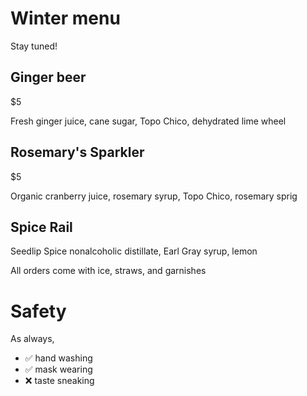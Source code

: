 # Winter menu

Stay tuned!

## Ginger beer
$5

Fresh ginger juice, cane sugar, Topo Chico, dehydrated lime wheel

## Rosemary's Sparkler
$5

Organic cranberry juice, rosemary syrup, Topo Chico, rosemary sprig

## Spice Rail
Seedlip Spice nonalcoholic distillate, Earl Gray syrup, lemon

All orders come with ice, straws, and garnishes

# Safety
As always,

* ✅ hand washing
* ✅ mask wearing
* ❌ taste sneaking

